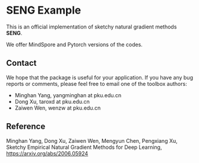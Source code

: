 
# SENG Example

This is an official implementation of sketchy natural gradient methods **SENG**. 

We offer MindSpore and Pytorch versions of the codes.

## Contact 

We hope that the package is useful for your application. If you have any bug reports or comments, please feel free to email one of the toolbox authors:

- Minghan Yang, yangminghan at pku.edu.cn
- Dong Xu, taroxd at pku.edu.cn
- Zaiwen Wen, wenzw at pku.edu.cn

## Reference

Minghan Yang, Dong Xu, Zaiwen Wen, Mengyun Chen, Pengxiang Xu, Sketchy Empirical Natural Gradient Methods for Deep Learning,  https://arxiv.org/abs/2006.05924

